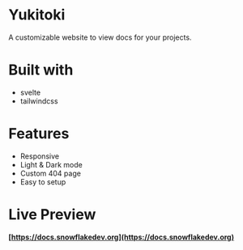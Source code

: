 # Yukitoki
A customizable website to view docs for your projects.

# Built with
- svelte
- tailwindcss

# Features
- Responsive
- Light & Dark mode
- Custom 404 page
- Easy to setup

# Live Preview
**[https://docs.snowflakedev.org](https://docs.snowflakedev.org)**